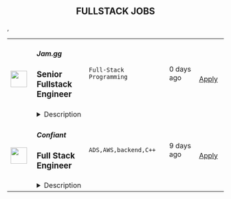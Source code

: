 <div align="center"><h2>FULLSTACK JOBS</h2></div><table><tr>
                <td width="100" height="100" rowspan="2">
                    <img src="https://wwr-pro.s3.amazonaws.com/logos/0081/5771/logo.gif" width="38px" height="auto">
                </td>
                <td width="300">
                    <h5>Jam.gg</h5>
                    <h3> Senior Fullstack Engineer</h3>
                </td>
                <td width="300">
                    <code>Full-Stack Programming</code>
                </td>
                <td width="200">
                <text>0 days ago</text>
                </td>
                <td width="100" rowspan="2">
                <a href="https://weworkremotely.com/remote-jobs/jam-gg-senior-fullstack-engineer" align="right" target="_blank">Apply</a>
                </td>
            </tr>
            <tr>
                <td colspan="3">
                <details><summary>Description</summary>
                <img src="https://we-work-remotely.imgix.net/logos/0081/5771/logo.gif?ixlib=rails-4.0.0&w=50&h=50&dpr=2&fit=fill&auto=compress" />

<p>
  <strong>Headquarters:</strong> Paris
    <br /><strong>URL:</strong> <a href="https://jam.gg/fr">https://jam.gg/fr</a>
</p>

<div>
<strong>Jam.gg is a social and low tech-friendly cloud gaming platform</strong>. It has been designed to be accessible to everyone: available directly from a web browser, it does not require a high-speed internet connection to provide a seamless multiplayer game experience. Jam.gg is all about bringing people together through games, with a touch of childhood playfulness and creativity.</div><div><br></div><div>We are led by an experienced team of ex Facebook, Google, Twitter, Amazon, Docker, EA, King and other top tech companies. Jam.gg is a YCombinator company and backed by top VC firms and LEGO Ventures.</div><div><br></div><div>We're at the stage where we're scaling our Engineering department as one of our key units. This is an incredible opportunity to join a booming company in its growth phase. Driven by a strong inclusive culture, we welcome self-starting, fast learning, talented people wishing to start and manage unique, and challenging projects where collaboration (internal and external) is everything.</div><div>
<br>We are looking for a talented <strong>Senior Fullstack Engineer </strong> to join our growing Engineering team.</div><div><br></div><div>
<strong>Start date</strong>: As soon as possible</div><div>
<strong>Location</strong>: Full remote. The candidate must be in <strong>Europe</strong> for time zone reasons.</div><div>
<strong>Type of contract</strong> : Fixed term or non-fixed term depending on the candidate</div><div><br></div><div><strong>What you will be doing:</strong></div><ul>
<li>The role involves interfacing with design, implementing features, and being a strong advocate for the user.</li>
<li>You will be working with an engineering manager and reporting to him.</li>
</ul><div><br></div><div><strong>What we are looking for:</strong></div><div>Requirements for the role include:</div><ul>
<li><strong>Minimum of 4 years experience as a Fullstack Software Engineer</strong></li>
<li>Obsession for building and shipping amazing user experiences</li>
<li>Experience feature development in close collaboration with design</li>
<li>Expert knowledge of JavaScript Proficiency with React and Redux </li>
<li>Solid understanding of the JavaScript/TypeScript and web application ecosystem</li>
<li>Working knowledge of TypeScript</li>
<li>Working knowledge of Storybook</li>
<li>Working knowledge of Golang (this is what we use in the backend)</li>
<li>Familiarity with test-driven development (Jest, Cypress, etc)</li>
<li>Familiarity with Git and GitHub</li>
<li>Passion for shaping and scaling an early stage, user-first application</li>
<li>
<strong><em>Self-motivation:</em></strong> highly autonomous &amp; working capabilities.</li>
<li>
<strong><em>Communication &amp; Teamwork:</em></strong> excellent communication and organization skills, team spirit, proactivity.</li>
<li>Good spoken and written communication skills (English)</li>
</ul><div><br></div><div>Experience that would be great for you to have (or you'd be excited about acquiring):</div><ul>
<li>Previous remote-work experience</li>
<li>Previous startup/growth-stage experience</li>
<li>Prior experience building web services using NodeJS</li>
<li>Google's Firebase, particularly Firestore, NoSQL</li>
<li>General AWS and GCP experience</li>
</ul><div><br></div><div><strong>Benefits:</strong></div><div><strong>For International and French permanent contracts:</strong></div><ul>
<li>Unlimited holiday leave (minimum 5 weeks).</li>
<li>Monthly well-being allowance (mental well-being, sports, massage, etc.).</li>
<li>Home office allowance.</li>
<li>Fully remote &amp; flexible working hours.</li>
<li>Equal pay policy.</li>
<li>Equal maternity and paternity leave (18 weeks).</li>
<li>Maternity/Paternity subsidy of 3k euros.</li>
<li>Stock option plan.</li>
<li>Health insurance compensation on a one-to-one basis, depending on geographical location &amp; company's policy.</li>
<li>Additional benefits depending on the geographical location.</li>
</ul><div><br></div><div><strong>For international and French fixed-term contracts :</strong></div><ul>
<li>5 weeks of holiday per year (2.08 days per month) </li>
<li>Monthly well-being allowance (mental well-being, sports, massage, etc.).</li>
<li>Home office allowance. </li>
<li>Fully remote &amp; flexible working hours.</li>
<li>Equal pay policy.</li>
<li>Health insurance compensation on a one-to-one basis, depending on geographical location &amp; company's policy.</li>
<li>Additional benefits depending on the geographical location</li>
</ul><div><br></div>

<p><strong>To apply:</strong> <a href="https://weworkremotely.com/remote-jobs/jam-gg-senior-fullstack-engineer">https://weworkremotely.com/remote-jobs/jam-gg-senior-fullstack-engineer</a></p>

                </details>
                </td>
            </tr>,<tr>
                <td width="100" height="100" rowspan="2">
                    <img src="https://remotive.com/job/1224255/logo" width="38px" height="auto">
                </td>
                <td width="300">
                    <h5>Discourse</h5>
                    <h3>Full Stack Engineer - Customer Solutions Team</h3>
                </td>
                <td width="300">
                    <code>developer,javascript,rails,ruby</code>
                </td>
                <td width="200">
                <text>6 days ago</text>
                </td>
                <td width="100" rowspan="2">
                <a href="https://remotive.com/remote-jobs/software-dev/full-stack-engineer-customer-solutions-team-1224255" align="right" target="_blank">Apply</a>
                </td>
            </tr>
            <tr>
                <td colspan="3">
                <details><summary>Description</summary>
                <div class="h5"><em>Salary dependent on location and experience</em></div>
<p class="h1"> </p>
<p class="h1"><!--block-->About the job</p>
<p>You will work closely with some of Discourse’s largest clients to help them with their extensive customizations. You will also be contributing to Discourse’s core product and official plugins.</p>
<p><!--block--><br>Responsibilities include:<br><br></p>
<ul>
<li><!--block-->Communicate daily with clients and work with them to agree on work priorities</li>
<li><!--block-->Implement and document client features</li>
<li><!--block-->Discuss and decide with internal Discourse teams whether features are appropriate in core, or in client plugins</li>
<li><!--block-->Maintain client-specific features against latest core versions</li>
<li><!--block-->Highlight new critical core features to high-profile clients</li>
<li><!--block-->Schedule and deploy patches and upgrades</li>
</ul>
<p><!--block--><br><strong>About you</strong></p>
<p><!--block--></p>
<ul>
<li>You are an experienced full stack developer who has an interest in proposing and providing direct solutions to aid in customer success. You have excellent written and verbal communication skills and are comfortable working in a fully remote team.</li>
<li>You should be excited about customizing open-source solutions to fit a customer’s requirements.</li>
<li>You have Ruby, Rails and JavaScript experience; Discourse applicants usually complete a paid trial project prior to joining the team.</li>
<li>You should be kind to your co-workers. We believe in a welcoming workplace where people from different backgrounds and cultures work together to create something great.</li>
</ul>
<p> </p>
<p><!--block--><br><strong>About us</strong><br><br></p>
<p>There are many benefits to working at Discourse including a flexible work schedule, 5 weeks of holiday per year, funding for a co-working space, and more! <a href="https://www.discourse.org/team#benefits" rel="nofollow">Learn more</a>.<br><br></p>
<p><!--block--><br><strong>How to Apply</strong></p>
<p><!--block--><br>Please send a detailed cover letter along with your resume to <a href="mailto:jobs+wwr@discourse.org" rel="nofollow">jobs+wwr@discourse.org</a><br><br></p>
<!--block-->
<p><br><br></p>
<img src="https://remotive.com/job/track/1224255/blank.gif?source=public_api" alt=""/>
                </details>
                </td>
            </tr>,<tr>
                <td width="100" height="100" rowspan="2">
                    <img src="https://remotive.com/job/1339259/logo" width="38px" height="auto">
                </td>
                <td width="300">
                    <h5>Confiant</h5>
                    <h3>Full Stack Engineer</h3>
                </td>
                <td width="300">
                    <code>ADS,AWS,backend,C++</code>
                </td>
                <td width="200">
                <text>9 days ago</text>
                </td>
                <td width="100" rowspan="2">
                <a href="https://remotive.com/remote-jobs/software-dev/full-stack-engineer-1339259" align="right" target="_blank">Apply</a>
                </td>
            </tr>
            <tr>
                <td colspan="3">
                <details><summary>Description</summary>
                <p><em>Founded in 2013, Confiant is the cybersecurity leader at protecting people from malicious ads online. We are ridding the digital world of malvertising with every bad ad we detect. Our first-of-its-kind technology makes it easy to see, block, and replace the unwanted ads that threaten people online, hurt brand's reputation, and impact publisher's revenue and resources. Confiant operates as a remote-first company, with half our team working from home in the NYC region and the rest of our team members living worldwide.</em></p>
<p> </p>
<p><strong>Role</strong></p>
<p>Confiant is hiring a Full Stack Engineer to support the continued expansion of our architecture. In this position, you will be responsible for building new features, supporting iterations on existing ones, as well as coming up with and implementing solutions to continue to scale our applications as our business continues on its rapid growth trajectory. Confiant was founded in New York, New York and is fully remote with team members worldwide.</p>
<p> </p>
<p><strong>About the Team</strong></p>
<p>We are a small engineering team that works with bi-weekly sprints, fast code reviews and continuous deployments to answer our clients’ needs. Our tech stack evolves quickly to manage our growing scale and tackle the challenges we take on as a company. We look forward to welcoming new members to our team!</p>
<p> </p>
<p><strong>Responsibilities</strong></p>
<ul>
<li>Develop solutions to support the growing scale of our enterprise solution</li>
<li>Build features that span through the full range of our applications and services</li>
<li>Work closely with our product team and with your peers to design, develop and support web applications, APIs or backend services</li>
<li>Write clean, well-documented code</li>
<li>Write unit tests against your code, to be used in our CI workflow</li>
</ul>
<p> </p>
<p><strong><strong>Requirements</strong></strong></p>
<ul>
<li>Extensive professional experience developing large scale web applications with Python and Javascript (NodeJS + CommonJS)</li>
<li>Experience working on high-scale web applications</li>
<li>In-depth knowledge of object-oriented or functional programming</li>
<li>Experience writing unit tests and integration tests to help maintain or improve our code coverage</li>
</ul>
<p> </p>
<p><strong>Nice To Haves</strong></p>
<ul>
<li>Experience with PHP</li>
<li>Experience with C++</li>
<li>Experience with MySQL and/or PostgreSQL data modeling and query optimization</li>
<li>Experience with Redis or similar in-memory store</li>
<li>Experience with Chromium/CEF, Puppeteer and/or TAXII/Stix </li>
<li>Experience with containerization (specifically Docker) would be a plus</li>
<li>Experience with terraform or other infrastructure-through-code implementation would be a plus</li>
<li>Comfortable with basic Linux server administration tasks</li>
<li>Exposure to the AWS ecosystem (EC2, RDS, VPCs, networking…)</li>
<li>A college degree in Computer Science (or comparable)</li>
</ul>
<p> </p>
<p><strong><strong>Benefits</strong></strong></p>
<ul>
<li>Fully Remote &amp; Distributed</li>
<li>Competitive Salary</li>
<li>Stock Option Plan</li>
<li>Health Care Plan (Medical, Dental &amp; Vision)</li>
<li>Mental Health Benefits</li>
<li>Healthcare &amp; Childcare FSA</li>
<li>Commuter Benefits</li>
<li>Employee Sponsored Disability &amp; Life Insurance</li>
<li>401(k) Plan with Employer Contribution</li>
<li>Enhanced and Extended Family Leave</li>
<li>Unlimited Paid Time Off</li>
<li>Sabbatical</li>
<li>Flexible Working Hours</li>
</ul>
<p><em>Confiant is committed to diversity and inclusivity. We recruit, employ, train, compensate and promote without regard to race, color, national origin, religion, sex, disability, age, citizenship status, genetic information or any other protected classes.</em></p>
<p><em>We strongly encourage women, members of the BIPOC community, members of the LGBTQIA+ community, people with disabilities and people who are neurodivergent to apply.</em></p>
<p><em>To learn more about us, please visit <a href="http://www.confiant.com" rel="nofollow">www.confiant.com</a></em></p>
<p> </p>
<img src="https://remotive.com/job/track/1339259/blank.gif?source=public_api" alt=""/>
                </details>
                </td>
            </tr></table>